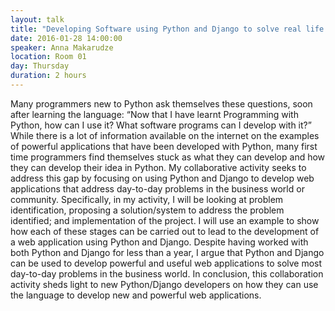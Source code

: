 ```yaml
---
layout: talk
title: "Developing Software using Python and Django to solve real life problems"
date: 2016-01-28 14:00:00
speaker: Anna Makarudze
location: Room 01
day: Thursday
duration: 2 hours
---
```


Many programmers new to Python ask themselves these questions, soon after
learning the language: “Now that I have learnt Programming with Python, how can
I use it? What software programs can I develop with it?” While there is a lot
of information available on the internet on the examples of powerful
applications that have been developed with Python, many first time programmers
find themselves stuck as what they can develop and how they can develop their
idea in Python. My collaborative activity seeks to address this gap by focusing
on using Python and Django to develop web applications that address day-to-day
problems in the business world or community. Specifically, in my activity, I
will be looking at problem identification, proposing a solution/system to
address the problem identified; and implementation of the project. I will use
an example to show how each of these stages can be carried out to lead to the
development of a web application using Python and Django.  Despite having
worked with both Python and Django for less than a year, I argue that Python
and Django can be used to develop powerful and useful web applications to solve
most day-to-day problems in the business world. In conclusion, this
collaboration activity sheds light to new Python/Django developers on how they
can use the language to develop new and powerful web applications.
